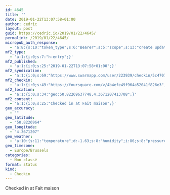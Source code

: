 ```yaml
---
id: 4645
title: ''
date: 2019-01-22T13:07:58+01:00
author: cedric
layout: post
guid: https://cedric.io/2019/01/22/4645/
permalink: /2019/01/22/4645/
micropub_auth_response:
  - 'a:8:{s:10:"token_type";s:6:"Bearer";s:5:"scope";s:13:"create update";s:2:"me";s:18:"https://cedric.io/";s:9:"issued_by";s:45:"https://cedric.io/wp-json/indieauth/1.0/token";s:9:"client_id";s:27:"https://ownyourswarm.p3k.io";s:9:"issued_at";i:1542614471;s:4:"user";i:1;s:13:"last_accessed";i:1548158896;}'
mf2_type:
  - 'a:1:{i:0;s:7:"h-entry";}'
mf2_published:
  - 'a:1:{i:0;s:25:"2019-01-22T13:07:58+01:00";}'
mf2_syndication:
  - 'a:1:{i:0;s:69:"https://www.swarmapp.com/user/223939/checkin/5c47079edff815002c5b966f";}'
mf2_checkin:
  - 'a:1:{i:0;s:49:"https://foursquare.com/v/4b4efe49f964a52041f826e3";}'
mf2_location:
  - 'a:1:{i:0;s:34:"geo:50.82269637748,4.3671207413708";}'
mf2_content:
  - 'a:1:{i:0;s:25:"Checked in at Fait maison";}'
geo_accuracy:
  - ""
geo_latitude:
  - "50.8226964"
geo_longitude:
  - "4.3671207"
geo_weather:
  - 'a:10:{s:11:"temperature";d:-1.63;s:8:"humidity";i:86;s:8:"pressure";i:1004;s:10:"cloudiness";i:75;s:4:"wind";a:2:{s:5:"speed";d:7.7;s:6:"degree";i:200;}s:7:"summary";s:10:"light snow";s:4:"icon";s:7:"wi-snow";s:10:"visibility";i:2800;s:7:"sunrise";s:25:"2019-01-22T08:31:47+01:00";s:6:"sunset";s:25:"2019-01-22T17:16:16+01:00";}'
geo_timezone:
  - Europe/Brussels
categories:
  - Non classé
format: status
kind:
  - Checkin
---
```

Checked in at Fait maison